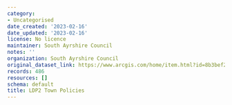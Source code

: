 ```yaml
---
category:
- Uncategorised
date_created: '2023-02-16'
date_updated: '2023-02-16'
license: No licence
maintainer: South Ayrshire Council
notes: ''
organization: South Ayrshire Council
original_dataset_link: https://www.arcgis.com/home/item.html?id=8b3bef2bcaa4444e9c9e50bd00e5f41b
records: 486
resources: []
schema: default
title: LDP2 Town Policies
---
```

